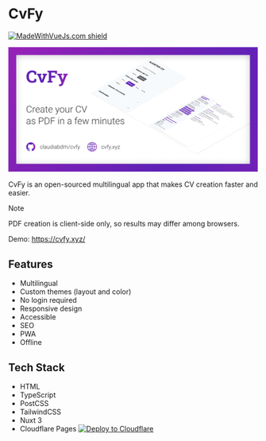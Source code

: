 # CvFy

[![MadeWithVueJs.com shield](https://madewithvuejs.com/storage/repo-shields/3280-shield.svg)](https://madewithvuejs.com/p/cvfy/shield-link)

![CvFy](/public/CvFy.png)

CvFy is an open-sourced multilingual app that makes CV creation faster and easier.

> [!NOTE]
> PDF creation is client-side only, so results may differ among browsers.

Demo: https://cvfy.xyz/

## Features
- Multilingual
- Custom themes (layout and color)
- No login required
- Responsive design
- Accessible
- SEO
- PWA
- Offline

## Tech Stack
- HTML
- TypeScript
- PostCSS
- TailwindCSS
- Nuxt 3
- Cloudflare Pages
[![Deploy to Cloudflare](https://deploy.workers.cloudflare.com/button)](https://deploy.workers.cloudflare.com/?url=https://github.com/claudiabdm/cvfy)
